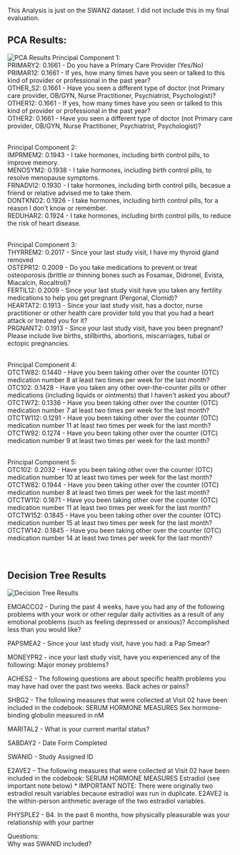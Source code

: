 This Analysis is just on the SWAN2 dataset. I did not include this in my final evaluation. <br>

## PCA Results: <br>
![PCA Results](/Users/githika/GitHub/data_mining/Evaluation/scree_plot.png)
Principal Component 1:<br>
  PRIMARY2: 0.1661 - Do you have a Primary Care Provider (Yes/No)<br>
  PRIMAR12: 0.1661 - If yes, how many times have you seen or talked to this kind of provider or professional in the past year? <br>
  OTHER_S2: 0.1661 - Have you seen a different type of doctor (not Primary care provider, OB/GYN, Nurse Practitioner, Psychiatrist, Psychologist)? <br>
  OTHER12: 0.1661 - If yes, how many times have you seen or talked to this kind of provider or professional in the past year?<br>
  OTHER2: 0.1661 - Have you seen a different type of doctor (not Primary care provider, OB/GYN, Nurse Practitioner, Psychiatrist, Psychologist)?<br><br>

Principal Component 2:<br>
  IMPRMEM2: 0.1943 - I take hormones, including birth control pills, to improve memory.<br>
  MENOSYM2: 0.1938 - I take hormones, including birth control pills, to resolve menopause symptoms. <br>
  FRNADVI2: 0.1930 - I take hormones, including birth control pills, becasue a friend or relative advised me to take them. <br>
  DONTKNO2: 0.1926 - I take hormones, including birth control pills, for a reason I don't know or remember. <br>
  REDUHAR2: 0.1924 - I take hormones, including birth control pills, to reduce the risk of heart disease. <br><br>

Principal Component 3:<br>
  THYRREM2: 0.2017 - Since your last study visit, I have my thyroid gland removed<br>
  OSTEPR12: 0.2009 - Do you take medications to prevent or treat osteoporosis (brittle or thinning bones such as Fosamax, Didronel, Evista, Miacalcin, Rocaltrol)?<br>
  FERTIL12: 0.2009 - Since your last study visit have you taken any fertility medications to help you get pregnant (Pergonal, Clomid)? <br>
  HEARTAT2: 0.1913 - Since your last study visit, has a doctor, nurse practitioner or other health care provider told you that you had a heart attack or treated you for it? <br>
  PRGNANT2: 0.1913 - Since your last study visit, have you been pregnant? Please include live births, stillbirths, abortions, miscarriages, tubal or ectopic pregnancies.<br><br>

Principal Component 4: <br>
  OTCTW82: 0.1440 - Have you been taking other over the counter (OTC) medication number 8 at least two times per week for the last month? <br>
  OTC102: 0.1428 - Have you taken any other over-the-counter pills or other medications (including liquids or ointments) that I haven't asked you about?<br>
  OTCTW72: 0.1336 - Have you been taking other over the counter (OTC) medication number 7 at least two times per week for the last month?<br>
  OTCTW112: 0.1291 - Have you been taking other over the counter (OTC) medication number 11 at least two times per week for the last month?<br>
  OTCTW92: 0.1274 - Have you been taking other over the counter (OTC) medication number 9 at least two times per week for the last month?<br><br>

Principal Component 5:<br>
  OTC102: 0.2032 - Have you been taking other over the counter (OTC) medication number 10 at least two times per week for the last month?<br>
  OTCTW82: 0.1944 - Have you been taking other over the counter (OTC) medication number 8 at least two times per week for the last month?<br>
  OTCTW112: 0.1871 - Have you been taking other over the counter (OTC) medication number 11 at least two times per week for the last month?<br>
  OTCTW152: 0.1845 - Have you been taking other over the counter (OTC) medication number 15 at least two times per week for the last month?<br>
  OTCTW142: 0.1845 - Have you been taking other over the counter (OTC) medication number 14 at least two times per week for the last month?<br><br><br>

## Decision Tree Results
![Decision Tree Results](/Users/githika/GitHub/data_mining/Evaluation/Decision_Tree_Results.png)

EMOACCO2 - During the past 4 weeks, have you had any of the following problems with your work or other regular daily activities as a result of any emotional problems (such as feeling depressed or anxious)? Accomplished less than you would like?<br>

PAPSMEA2 - Since your last study visit, have you had: a Pap Smear?<br>

MONEYPR2 - ince your last study visit, have you experienced any of the following: Major money problems?<br>

ACHES2 - The following questions are about specific health problems you may have had over the past two weeks. Back aches or pains?<br>

SHBG2 - The following measures that were collected at Visit 02 have been included in the codebook: SERUM HORMONE MEASURES Sex hormone-binding globulin measured in nM <br>

MARITAL2 - What is your current marital status? <br>

SABDAY2 - Date Form Completed<br>

SWANID - Study Assigned ID<br>

E2AVE2 - The following measures that were collected at Visit 02 have been included in the codebook: SERUM HORMONE MEASURES Estradiol (see important note below) * IMPORTANT NOTE: There were originally two estradiol result variables because estradiol was run in duplicate. E2AVE2 is the within-person arithmetic average of the two estradiol variables.<br>

PHYSPLE2 - B4. In the past 6 months, how physically pleasurable was your relationship with your partner<br>

Questions:<br>
Why was SWANID included? 

